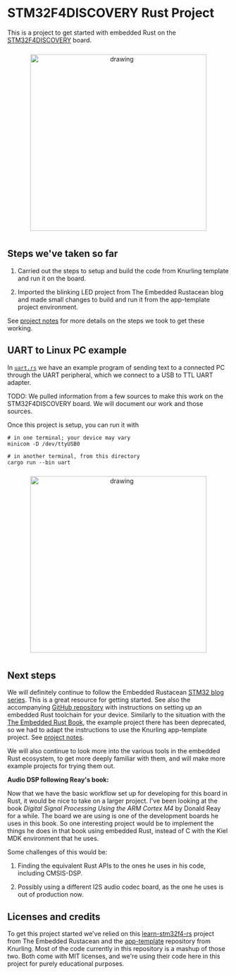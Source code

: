 # STM32F4DISCOVERY Rust Project

This is a project to get started with embedded Rust on the
[STM32F4DISCOVERY](https://www.st.com/en/evaluation-tools/stm32f4discovery.html)
board.

<p align="center" margin="20px">
	<img src="https://github.com/seansovine/page_images/blob/main/photos/STM32F%24DISCOVERY%20-%202025-09-14.jpg?raw=true" alt="drawing" width="400" style="padding-top: 10px; padding-bottom: 10px"/>
</p>

## Steps we've taken so far

1. Carried out the steps to setup and build the code from Knurling template and run it on the board.

2. Imported the blinking LED project from The Embedded Rustacean blog
	and made small changes to build and run it from the app-template project environment.

See [project notes](doc/ProjectNotes.md) for more details on the steps we took to get these working.

## UART to Linux PC example

In [`uart.rs`](src/bin/uart.rs) we have an example program of sending text to a connected
PC through the UART peripheral, which we connect to a USB to TTL UART adapter.

TODO: We pulled information from a few sources to make this work on the STM32F4DISCOVERY
board. We will document our work and those sources.

Once this project is setup, you can run it with

```shell
# in one terminal; your device may vary
minicom -D /dev/ttyUSB0

# in another terminal, from this directory
cargo run --bin uart
```

<p align="center" margin="20px">
	<img src="https://github.com/seansovine/page_images/blob/main/photos/STM32F4DISCOVERY%20UART%20-%202025-10-10.jpg?raw=true" alt="drawing" width="400" style="padding-top: 10px; padding-bottom: 10px"/>
</p>

## Next steps

We will definitely continue to follow the Embedded Rustacean
[STM32 blog series](https://blog.theembeddedrustacean.com/series/stm32f4-embedded-rust-hal).
This is a great resource for getting started. See also the accompanying
[GitHub repository](https://github.com/theembeddedrustacean/learn-stm32f4-rs)
with instructions on setting up an embedded Rust toolchain for your device.
Similarly to the situation with the [The Embedded Rust Book](https://docs.rust-embedded.org/book/),
the example project there has been deprecated, so we had to adapt the instructions
to use the Knurling app-template project. See [project notes](doc/ProjectNotes.md).

We will also continue to look more into the various tools in the embedded Rust
ecosystem, to get more deeply familiar with them, and will make more example projects for
trying them out.

__Audio DSP following Reay's book:__

Now that we have the basic workflow set up for developing for this board in Rust,
it would be nice to take on a larger project. I've been looking at
the book _Digital Signal Processing Using the ARM Cortex M4_ by Donald Reay
for a while. The board we are using is one of the development boards he uses
in this book. So one interesting project would be to implement the things he
does in that book using embedded Rust, instead of C with the Kiel MDK environment
that he uses.

Some challenges of this would be:

1. Finding the equivalent Rust APIs to the ones he uses in his code, including CMSIS-DSP.

2. Possibly using a different I2S audio codec board, as the one he uses is out of production now.

## Licenses and credits

To get this project started we've relied on this [learn-stm32f4-rs](https://github.com/theembeddedrustacean/learn-stm32f4-rs)
project from The Embedded Rustacean and the [app-template](https://github.com/knurling-rs/app-template)
repository from Knurling. Most of the code currently in this repository
is a mashup of those two. Both come with MIT licenses, and we're using their
code here in this project for purely educational purposes.
